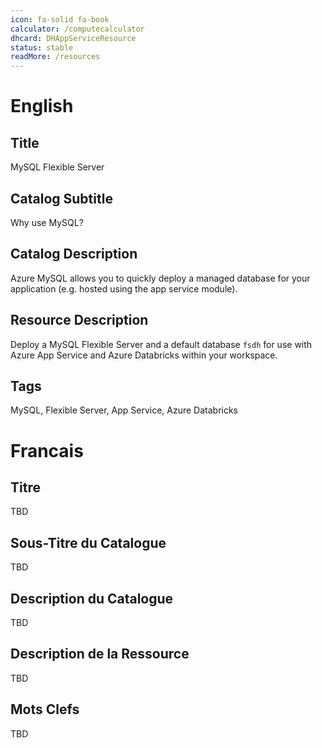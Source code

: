 ```yaml
---
icon: fa-solid fa-book
calculator: /computecalculator
dhcard: DHAppServiceResource
status: stable
readMore: /resources
---
```


# English

## Title

MySQL Flexible Server

## Catalog Subtitle

Why use MySQL?

## Catalog Description

Azure MySQL allows you to quickly deploy a managed database for your application (e.g. hosted using the app service module).

## Resource Description

Deploy a MySQL Flexible Server and a default database `fsdh` for use with Azure App Service and Azure Databricks within your workspace.

## Tags

MySQL, Flexible Server, App Service, Azure Databricks

# Francais

## Titre

TBD

## Sous-Titre du Catalogue

TBD

## Description du Catalogue

TBD

## Description de la Ressource

TBD
## Mots Clefs

TBD